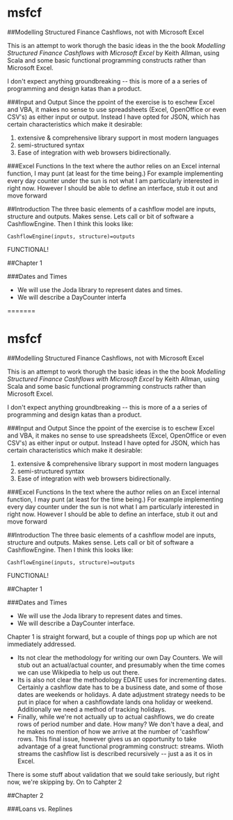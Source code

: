 # msfcf
##Modelling Structured Finance Cashflows, not with Microsoft Excel

This is an attempt to work thorugh the basic ideas in the the book _Modelling Structured Finance Cashflows with Microsoft Excel_ by Keith Allman, using Scala and some basic functional programming constructs rather than Microsoft Excel.  

I don't expect anything groundbreaking -- this is more of a a series of programming and design katas than a product.

###Input and Output
Since the ppoint of the exercise is to eschew Excel and VBA, it makes no sense to use spreadsheets (Excel, OpenOffice or even CSV's) as either input or output.  Instead I have opted for JSON, which has certain characteristics which make it desirable:
1. extensive & comprehensive library support in most modern languages
2. semi-structured syntax
3. Ease of integration with web browsers bidirectionally.

###Excel Functions
In the text where the author relies on an Excel internal function, I may punt (at least for the time being.)  For example implementing every day counter under the sun is not what I am particularly interested in right now.  However I should be able to define an interface, stub it out and move forward

##Introduction
The three basic elements of a cashflow model are inputs, structure and outputs.  Makes sense.  Lets call or bit of software a CashflowEngine.  Then I think this looks like:

    CashflowEngine(inputs, structure)=outputs

FUNCTIONAL!

##Chapter 1

###Dates and Times
* We will use the Joda library to represent dates and times.
* We will describe a DayCounter interfa

=======
# msfcf
##Modelling Structured Finance Cashflows, not with Microsoft Excel

This is an attempt to work thorugh the basic ideas in the the book _Modelling Structured Finance Cashflows with Microsoft Excel_ by Keith Allman, using Scala and some basic functional programming constructs rather than Microsoft Excel.  

I don't expect anything groundbreaking -- this is more of a a series of programming and design katas than a product.

###Input and Output
Since the ppoint of the exercise is to eschew Excel and VBA, it makes no sense to use spreadsheets (Excel, OpenOffice or even CSV's) as either input or output.  Instead I have opted for JSON, which has certain characteristics which make it desirable:
1. extensive & comprehensive library support in most modern languages
2. semi-structured syntax
3. Ease of integration with web browsers bidirectionally.

###Excel Functions
In the text where the author relies on an Excel internal function, I may punt (at least for the time being.)  For example implementing every day counter under the sun is not what I am particularly interested in right now.  However I should be able to define an interface, stub it out and move forward

##Introduction
The three basic elements of a cashflow model are inputs, structure and outputs.  Makes sense.  Lets call or bit of software a CashflowEngine.  Then I think this looks like:

    CashflowEngine(inputs, structure)=outputs

FUNCTIONAL!

##Chapter 1

###Dates and Times
* We will use the Joda library to represent dates and times.
* We will describe a DayCounter interface.

Chapter 1 is straight forward, but a couple of things pop up which are not immediately addressed.
* Its not clear the methodology for writing our own Day Counters.  We will stub out an actual/actual counter, and presumably when the time comes we can use Wikipedia to help us out there.
* Its is also not clear the methodology EDATE uses for incrementing dates.  Certainly a cashflow date has to be a business date, and some of those dates are weekends or holidays.  A date adjustment strategy needs to be put in place for when a cashflowdate lands ona holiday or weekend.  Additionally we need a method of tracking holidays.
* Finally, while we're not actually up to actual cashflows, we do create rows of period number and date.  How many?  We don't have a deal, and he makes no mention of how we arrive at the number of 'cashflow' rows.  This final issue, however gives us an opportunity to take advantage of a great functional programming construct: streams.  Wioth streams the cashflow list is described recursively -- just a as it os in Excel.


There is some stuff about validation that we sould take seriously, but right now, we're skipping by.  On to Cahpter 2

##Chapter 2

###Loans vs. Replines

